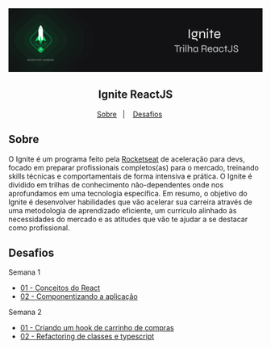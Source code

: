 <img alt="Ignite ReactJS" src="public/ignite-react.png" />
<h2 align="center">
  Ignite ReactJS
</h2>

<p align="center">
  <a href="#Sobre">Sobre</a>&nbsp;&nbsp;&nbsp;|&nbsp;&nbsp;&nbsp;
  <a href="#Desafios">Desafios</a>&nbsp;&nbsp;&nbsp;&nbsp;&nbsp;&nbsp;
</p>

## Sobre
O Ignite é um programa feito pela [Rocketseat](https://rocketseat.com.br) de aceleração para devs, focado em preparar profissionais completos(as) para o mercado, treinando skills técnicas e comportamentais de forma intensiva e prática. O Ignite é dividido em trilhas de conhecimento não-dependentes onde nos aprofundamos em uma tecnologia específica. Em resumo, o objetivo do Ignite é desenvolver habilidades que vão acelerar sua carreira através de uma metodologia de aprendizado eficiente, um currículo alinhado às necessidades do mercado e as atitudes que vão te ajudar a se destacar como profissional.

## Desafios

Semana 1
- [01 - Conceitos do React](https://github.com/georgaugusto/ignite-react-js)
- [02 - Componentizando a aplicação](https://github.com/georgaugusto/ignite-react-js)

Semana 2
- [01 - Criando um hook de carrinho de compras](https://github.com/georgaugusto/ignite-react-js)
- [02 - Refactoring de classes e typescript](https://github.com/georgaugusto/ignite-react-js)
